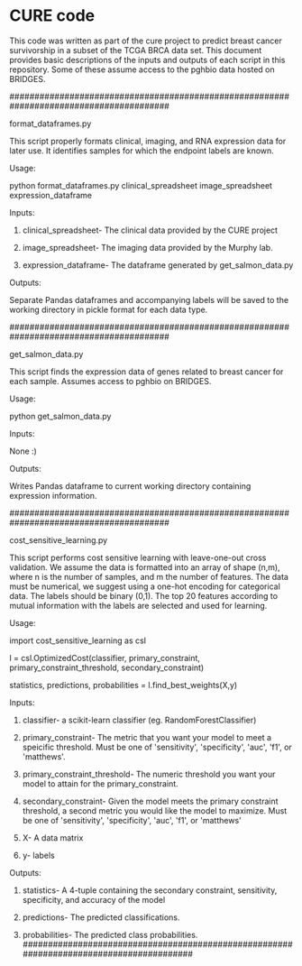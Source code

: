 # CURE code
This code was written as part of the cure project to predict breast cancer survivorship in a subset of the 
TCGA BRCA data set.  This document provides basic descriptions of the inputs and outputs of each script in this 
repository. Some of these assume access to the pghbio data hosted on BRIDGES.

########################################################################################

format_dataframes.py 

This script properly formats clinical, imaging, and RNA expression data for later use.  It identifies samples for 
which the endpoint labels are known. 

Usage:

python format_dataframes.py clinical_spreadsheet image_spreadsheet expression_dataframe

Inputs:

1. clinical_spreadsheet- The clinical data provided by the CURE project

2. image_spreadsheet- The imaging data provided by the Murphy lab.

3. expression_dataframe- The dataframe generated by get_salmon_data.py

Outputs:

Separate Pandas dataframes and accompanying labels will be saved to the working directory in pickle format for each data type.

########################################################################################

get_salmon_data.py

This script finds the expression data of genes related to breast cancer for each sample. Assumes access to pghbio on BRIDGES.

Usage:

python get_salmon_data.py

Inputs:

None :)

Outputs:

Writes Pandas dataframe to current working directory containing expression information.

########################################################################################

cost_sensitive_learning.py

This script performs cost sensitive learning with leave-one-out cross validation.  We assume the data is 
formatted into an array of shape (n,m), where n is the number of samples, and m the number of features.
The data must be numerical, we suggest using a one-hot encoding for categorical data.  The labels should be 
binary (0,1).  The top 20 features according to mutual information with the labels are selected and used for learning.

Usage:

import cost_sensitive_learning as csl

l = csl.OptimizedCost(classifier, primary_constraint, primary_constraint_threshold, secondary_constraint)

statistics, predictions, probabilities = l.find_best_weights(X,y)

Inputs:

1. classifier- a scikit-learn classifier (eg. RandomForestClassifier)

2. primary_constraint-  The metric that you want your model to meet a speicific threshold.  Must be one of 'sensitivity', 'specificity', 'auc', 'f1', or 'matthews'.

3. primary_constraint_threshold- The numeric threshold you want your model to attain for the primary_constraint.

4. secondary_constraint- Given the model meets the primary constraint threshold, a second metric you would like the model to maximize. Must be one of 'sensitivity', 'specificity', 'auc', 'f1', or 'matthews'

5. X- A data matrix

6. y- labels 

Outputs:

1. statistics- A 4-tuple containing the secondary constraint, sensitivity, specificity, and accuracy of the model

2. predictions- The predicted classifications.

3. probabilities- The predicted class probabilities. 
########################################################################################
